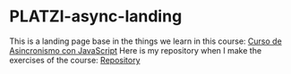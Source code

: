 # PLATZI-async-landing

This is a landing page base in the things we learn in this course: [Curso de Asincronismo con JavaScript](https://platzi.com/cursos/asincronismo-js/)
Here is my repository when I make the exercises of the course: [Repository](https://github.com/nestorrg18/Platzi-Curso-de-Asincronismo-con-JavaScript)